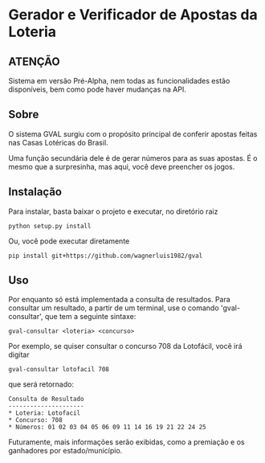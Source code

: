 Gerador e Verificador de Apostas da Loteria
===========================================

ATENÇÃO
-------

Sistema em versão Pré-Alpha, nem todas as funcionalidades estão disponíveis, bem
como pode haver mudanças na API.

Sobre
-----

O sistema GVAL surgiu com o propósito principal de conferir apostas feitas nas
Casas Lotéricas do Brasil.

Uma função secundária dele é de gerar números para as suas apostas. É o mesmo
que a surpresinha, mas aqui, você deve preencher os jogos.

Instalação
----------

Para instalar, basta baixar o projeto e executar, no diretório raiz

    python setup.py install

Ou, você pode executar diretamente

    pip install git+https://github.com/wagnerluis1982/gval

Uso
---

Por enquanto só está implementada a consulta de resultados. Para consultar um
resultado, a partir de um terminal, use o comando 'gval-consultar', que tem a
seguinte sintaxe:

    gval-consultar <loteria> <concurso>

Por exemplo, se quiser consultar o concurso 708 da Lotofácil, você irá digitar

    gval-consultar lotofacil 708

que será retornado:

    Consulta de Resultado
    ---------------------
    * Loteria: Lotofacil
    * Concurso: 708
    * Números: 01 02 03 04 05 06 09 11 14 16 19 21 22 24 25

Futuramente, mais informações serão exibidas, como a premiação e os ganhadores
por estado/município.
